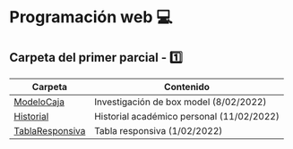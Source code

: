 
# Programación web :computer:

## Carpeta del primer parcial - :one:

| Carpeta | Contenido |
| ------- | --------- |
| [ModeloCaja](ModeloCaja/Box%20Model.md) | Investigación de box model (8/02/2022) |
| [Historial](Historial/index.html) | Historial académico personal (11/02/2022) |
| [TablaResponsiva](Tabla%20responsiva/index.html) | Tabla responsiva (1/02/2022) |